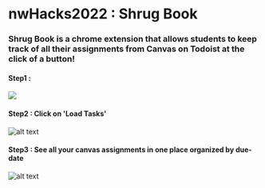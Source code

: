 # nwHacks2022 : Shrug Book

### Shrug Book is a chrome extension that allows students to keep track of all their assignments from Canvas on Todoist at the click of a button!

#### Step1 : 
![](1.JPG)

#### Step2 : Click on 'Load Tasks'
![alt text](2.jpg)

#### Step3 : See all your canvas assignments in one place organized by due-date
![alt text](3.jpg)
